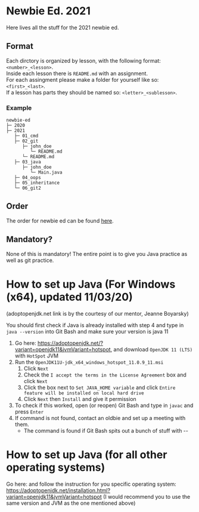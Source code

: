 # Newbie Ed. 2021

Here lives all the stuff for the 2021 newbie ed.

## Format

Each dirctory is organized by lesson, with the following format: `<number>_<lesson>`. <br />
Inside each lesson there is `README.md` with an assignment. <br />
For each assingment please make a folder for yourself like so: `<first>_<last>`. <br />
If a lesson has parts they should be named so: `<letter>_<sublesson>`. <br />

### Example

```
newbie-ed
├─ 2020
├─ 2021
   ├─ 01_cmd
   ├─ 02_git
      ├─ john_doe
         └─ README.md
      └─ README.md
   ├─ 03_java
      ├─ john_doe
         └─ Main.java
   ├─ 04_oops
   ├─ 05_inheritance
   └─ 06_git2
```

## Order

The order for newbie ed can be found [here](https://docs.google.com/document/d/1B7yyqWRYecFkDHLbK46FZrSarQgD_g4x_QwnTIkw2F4/edit?usp=sharing).

## Mandatory?

None of this is mandatory! The entire point is to give you Java practice as well as git practice.  

# How to set up Java (For Windows (x64), updated 11/03/20)
(adoptopenjdk.net link is by the courtesy of our mentor, Jeanne Boyarsky)

You should first check if Java is already installed with step 4 and type in `java --version` into Git Bash and make sure your version is java 11
1. Go here: https://adoptopenjdk.net/?variant=openjdk11&jvmVariant=hotspot, and download `OpenJDK 11 (LTS)` with `HotSpot` JVM
2. Run the `OpenJDK11U-jdk_x64_windows_hotspot_11.0.9_11.msi`
    1. Click `Next`
    2. Check the `I accept the terms in the License Agreement` box and click `Next`
    3. Click the box next to `Set JAVA_HOME variable` and click `Entire feature will be installed on local hard drive`
    4. Click `Next` then `Install` and give it permission
3. To check if this worked, open (or reopen) Git Bash and type in `javac` and press `Enter`
4. If command is not found, contact an oldbie and set up a meeting with them.
    * The command is found if Git Bash spits out a bunch of stuff with --

# How to set up Java (for all other operating systems)
Go here: and follow the instruction for you specific operating system: https://adoptopenjdk.net/installation.html?variant=openjdk11&jvmVariant=hotspot (I would recommend you to use the same version and JVM as the one mentioned above)
